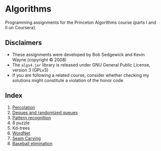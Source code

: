 # Algorithms
Programming assignments for the Princeton Algorithms course (parts I and II on Coursera).

## Disclaimers
- These assignments were developed by Bob Sedgewick and Kevin Wayne (copyright :copyright: 2008)
- The `algs4.jar` library is released under GNU General Public License, version 3 (GPLv3)
- If you are following a related course, consider whether checking my solutions might constitute a violation of the honor code

## Index
1. [Percolation](./Percolation)
2. [Deques and randomized queues](./Queues)
3. [Pattern recognition](./Patterns)
4. 8 puzzle
5. Kd-trees
6. [WordNet](./WordNet)
7. [Seam Carving](./Carving)
8. [Baseball elimination](./Baseball)
  
